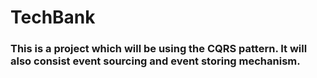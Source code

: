 # TechBank

### This is a project which will be using the CQRS pattern. It will also consist event sourcing and event storing mechanism. 
